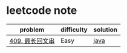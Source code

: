 # leetcode note

|  problem | difficulty | solution
| ------  | ------| ------|
| [409. 最长回文串](https://leetcode.com/problems/longest-palindrome/)  | Easy | [java](https://github.com/Kurizcan/Algorithms-4th-learning-notes/blob/master/LeetCode/Hash/%E6%9C%80%E9%95%BF%E5%9B%9E%E6%96%87%E4%B8%B2.md)